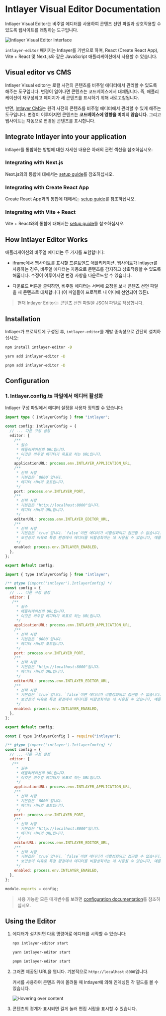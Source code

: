 # Intlayer Visual Editor Documentation

Intlayer Visual Editor는 비주얼 에디터를 사용하여 콘텐츠 선언 파일과 상호작용할 수 있도록 웹사이트를 래핑하는 도구입니다.

![Intlayer Visual Editor Interface](https://github.com/aymericzip/intlayer/blob/main/docs/ko/assets/visual_editor.gif)

`intlayer-editor` 패키지는 Intlayer를 기반으로 하며, React (Create React App), Vite + React 및 Next.js와 같은 JavaScript 애플리케이션에서 사용할 수 있습니다.

## Visual editor vs CMS

Intlayer Visual editor는 로컬 사전의 콘텐츠를 비주얼 에디터에서 관리할 수 있도록 해주는 도구입니다. 변경이 일어나면 콘텐츠는 코드베이스에서 대체됩니다. 즉, 애플리케이션이 재구성되고 페이지가 새 콘텐츠를 표시하기 위해 새로고침됩니다.

반면, [Intlayer CMS](https://github.com/aymericzip/intlayer/blob/main/docs/ko/intlayer_CMS.md)는 원격 사전의 콘텐츠를 비주얼 에디터에서 관리할 수 있게 해주는 도구입니다. 변경이 이루어지면 콘텐츠는 **코드베이스에 영향을 미치지 않습니다**. 그리고 웹사이트는 자동으로 변경된 콘텐츠를 표시합니다.

## Integrate Intlayer into your application

Intlayer를 통합하는 방법에 대한 자세한 내용은 아래의 관련 섹션을 참조하십시오:

### Integrating with Next.js

Next.js와의 통합에 대해서는 [setup guide](https://github.com/aymericzip/intlayer/blob/main/docs/ko/intlayer_with_nextjs_15.md)를 참조하십시오.

### Integrating with Create React App

Create React App과의 통합에 대해서는 [setup guide](https://github.com/aymericzip/intlayer/blob/main/docs/ko/intlayer_with_create_react_app.md)를 참조하십시오.

### Integrating with Vite + React

Vite + React와의 통합에 대해서는 [setup guide](https://github.com/aymericzip/intlayer/blob/main/docs/ko/intlayer_with_vite+react.md)를 참조하십시오.

## How Intlayer Editor Works

애플리케이션의 비주얼 에디터는 두 가지를 포함합니다:

- iframe에서 웹사이트를 표시할 프론트엔드 애플리케이션. 웹사이트가 Intlayer를 사용하는 경우, 비주얼 에디터는 자동으로 콘텐츠를 감지하고 상호작용할 수 있도록 해줍니다. 수정이 이루어지면 변경 사항을 다운로드할 수 있습니다.

- 다운로드 버튼을 클릭하면, 비주얼 에디터는 서버에 요청을 보내 콘텐츠 선언 파일을 새 콘텐츠로 대체합니다 (이 파일들이 프로젝트 내 어디에 선언되어 있든).

> 현재 Intlayer Editor는 콘텐츠 선언 파일을 JSON 파일로 작성합니다.

## Installation

Intlayer가 프로젝트에 구성된 후, `intlayer-editor`를 개발 종속성으로 간단히 설치하십시오:

```bash packageManager="npm"
npm install intlayer-editor -D
```

```bash packageManager="yarn"
yarn add intlayer-editor -D
```

```bash packageManager="pnpm"
pnpm add intlayer-editor -D
```

## Configuration

### 1. Intlayer.config.ts 파일에서 에디터 활성화

Intlayer 구성 파일에서 에디터 설정을 사용자 정의할 수 있습니다:

```typescript fileName="intlayer.config.ts" codeFormat="typescript"
import type { IntlayerConfig } from "intlayer";

const config: IntlayerConfig = {
  // ... 다른 구성 설정
  editor: {
    /**
     * 필수
     * 애플리케이션의 URL입니다.
     * 이것은 비주얼 에디터가 목표로 하는 URL입니다.
     */
    applicationURL: process.env.INTLAYER_APPLICATION_URL,
    /**
     * 선택 사항
     * 기본값은 `8000`입니다.
     * 에디터 서버의 포트입니다.
     */
    port: process.env.INTLAYER_PORT,
    /**
     * 선택 사항
     * 기본값은 "http://localhost:8000"입니다.
     * 에디터 서버의 URL입니다.
     */
    editorURL: process.env.INTLAYER_EDITOR_URL,
    /**
     * 선택 사항
     * 기본값은 `true`입니다. `false`이면 에디터가 비활성화되고 접근할 수 없습니다.
     * 보안상의 이유로 특정 환경에서 에디터를 비활성화하는 데 사용될 수 있습니다, 예를 들어 프로덕션 환경.
     */
    enabled: process.env.INTLAYER_ENABLED,
  },
};

export default config;
```

```javascript fileName="intlayer.config.mjs" codeFormat="esm"
import { type IntlayerConfig } from "intlayer";

/** @type {import('intlayer').IntlayerConfig} */
const config = {
  // ... 다른 구성 설정
  editor: {
   /**
     * 필수
     * 애플리케이션의 URL입니다.
     * 이것은 비주얼 에디터가 목표로 하는 URL입니다.
     */
    applicationURL: process.env.INTLAYER_APPLICATION_URL,
    /**
     * 선택 사항
     * 기본값은 `8000`입니다.
     * 에디터 서버의 포트입니다.
     */
    port: process.env.INTLAYER_PORT,
    /**
     * 선택 사항
     * 기본값은 "http://localhost:8000"입니다.
     * 에디터 서버의 URL입니다.
     */
    editorURL: process.env.INTLAYER_EDITOR_URL,
    /**
     * 선택 사항
     * 기본값은 `true`입니다. `false`이면 에디터가 비활성화되고 접근할 수 없습니다.
     * 보안상의 이유로 특정 환경에서 에디터를 비활성화하는 데 사용될 수 있습니다, 예를 들어 프로덕션 환경.
     */
    enabled: process.env.INTLAYER_ENABLED,
  },
};

export default config;
```

```javascript fileName="intlayer.config.cjs" codeFormat="commonjs"
const { type IntlayerConfig } = require("intlayer");

/** @type {import('intlayer').IntlayerConfig} */
const config = {
  // ... 다른 구성 설정
  editor: {
   /**
     * 필수
     * 애플리케이션의 URL입니다.
     * 이것은 비주얼 에디터가 목표로 하는 URL입니다.
     */
    applicationURL: process.env.INTLAYER_APPLICATION_URL,
    /**
     * 선택 사항
     * 기본값은 `8000`입니다.
     * 에디터 서버의 포트입니다.
     */
    port: process.env.INTLAYER_PORT,
    /**
     * 선택 사항
     * 기본값은 "http://localhost:8000"입니다.
     * 에디터 서버의 URL입니다.
     */
    editorURL: process.env.INTLAYER_EDITOR_URL,
    /**
     * 선택 사항
     * 기본값은 `true`입니다. `false`이면 에디터가 비활성화되고 접근할 수 없습니다.
     * 보안상의 이유로 특정 환경에서 에디터를 비활성화하는 데 사용될 수 있습니다, 예를 들어 프로덕션 환경.
     */
    enabled: process.env.INTLAYER_ENABLED,
  },
};

module.exports = config;
```

> 사용 가능한 모든 매개변수를 보려면 [configuration documentation](https://github.com/aymericzip/intlayer/blob/main/docs/ko/configuration.md)를 참조하십시오.

## Using the Editor

1. 에디터가 설치되면 다음 명령어로 에디터를 시작할 수 있습니다:

   ```bash packageManager="npm"
   npx intlayer-editor start
   ```

   ```bash packageManager="yarn"
   yarn intlayer-editor start
   ```

   ```bash packageManager="pnpm"
   pnpm intlayer-editor start
   ```

2. 그러면 제공된 URL을 엽니다. 기본적으로 `http://localhost:8000`입니다.

   커서를 사용하여 콘텐츠 위에 올려둘 때 Intlayer에 의해 인덱싱된 각 필드를 볼 수 있습니다.

   ![Hovering over content](https://github.com/aymericzip/intlayer/blob/main/docs/ko/assets/intlayer_editor_hover_content.png)

3. 콘텐츠의 경계가 표시되면 길게 눌러 편집 서랍을 표시할 수 있습니다.
